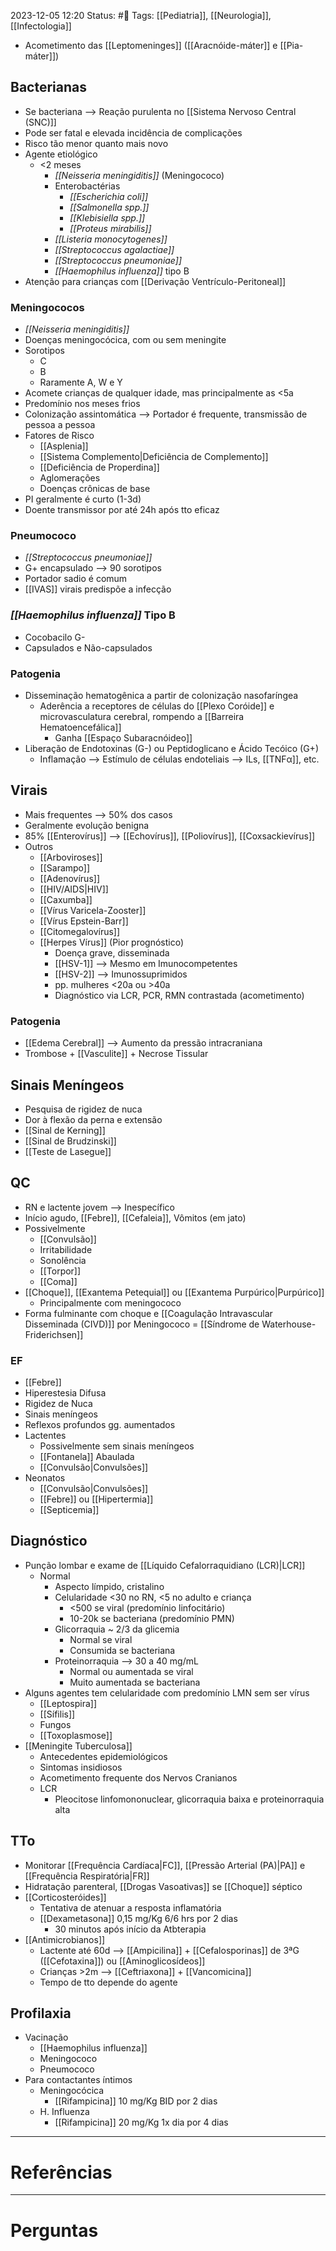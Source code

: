 2023-12-05 12:20
Status: #🌱 
Tags: [[Pediatria]], [[Neurologia]], [[Infectologia]]
<br/>
- Acometimento das [[Leptomeninges]] ([[Aracnóide-máter]] e [[Pia-máter]])
## Bacterianas
- Se bacteriana --> Reação purulenta no [[Sistema Nervoso Central (SNC)]]
- Pode ser fatal e elevada incidência de complicações
- Risco tão menor quanto mais novo
- Agente etiológico
	- <2 meses
		- _[[Neisseria meningiditis]]_ (Meningococo)
		- Enterobactérias
			- _[[Escherichia coli]]_
			- _[[Salmonella spp.]]_
			- _[[Klebisiella spp.]]_
			- _[[Proteus mirabilis]]_
		- _[[Listeria monocytogenes]]_
		- _[[Streptococcus agalactiae]]_
		- _[[Streptococcus pneumoniae]]_
		- _[[Haemophilus influenza]]_ tipo B
- Atenção para crianças com [[Derivação Ventrículo-Peritoneal]]
### Meningococos
- _[[Neisseria meningiditis]]_
- Doenças meningocócica, com ou sem meningite
- Sorotipos
	- C
	- B
	- Raramente A, W e Y
- Acomete crianças de qualquer idade, mas principalmente as <5a
- Predomínio nos meses frios
- Colonização assintomática --> Portador é frequente, transmissão de pessoa a pessoa
- Fatores de Risco
	- [[Asplenia]]
	- [[Sistema Complemento|Deficiência de Complemento]]
	- [[Deficiência de Properdina]]
	- Aglomerações
	- Doenças crônicas de base
- PI geralmente é curto (1-3d)
- Doente transmissor por até 24h após tto eficaz
### Pneumococo
- _[[Streptococcus pneumoniae]]_
- G+ encapsulado  --> 90 sorotipos
- Portador sadio é comum
- [[IVAS]] virais predispõe a infecção
### _[[Haemophilus influenza]]_ Tipo B
- Cocobacilo G-
- Capsulados e Não-capsulados
### Patogenia 
- Disseminação hematogênica a partir de colonização nasofaríngea
	- Aderência a receptores de células do [[Plexo Coróide]] e microvasculatura cerebral, rompendo a [[Barreira Hematoencefálica]]
		- Ganha [[Espaço Subaracnóideo]]
- Liberação de Endotoxinas (G-) ou Peptidoglicano e Ácido Tecóico (G+)
	- Inflamação --> Estímulo de células endoteliais --> ILs, [[TNFα]], etc.
## Virais
- Mais frequentes --> 50% dos casos
- Geralmente evolução benigna
- 85% [[Enterovírus]] --> [[Echovírus]], [[Poliovírus]], [[Coxsackievírus]]
- Outros
	- [[Arboviroses]]
	- [[Sarampo]]
	- [[Adenovírus]]
	- [[HIV/AIDS|HIV]]
	- [[Caxumba]]
	- [[Vírus Varicela-Zooster]]
	- [[Vírus Epstein-Barr]]
	- [[Citomegalovírus]]
	- [[Herpes Vírus]] (Pior prognóstico)
		- Doença grave, disseminada
		- [[HSV-1]] --> Mesmo em Imunocompetentes
		- [[HSV-2]] --> Imunossuprimidos
		- pp. mulheres <20a ou >40a
		- Diagnóstico via LCR, PCR, RMN contrastada (acometimento)
### Patogenia
- [[Edema Cerebral]] --> Aumento da pressão intracraniana
- Trombose + [[Vasculite]] + Necrose Tissular
## Sinais Meníngeos
- Pesquisa de rigidez de nuca
- Dor à flexão da perna e extensão
- [[Sinal de Kerning]]
- [[Sinal de Brudzinski]] 
- [[Teste de Lasegue]]
## QC
- RN e lactente jovem --> Inespecífico
- Início agudo, [[Febre]], [[Cefaleia]], Vômitos (em jato)
- Possivelmente
	- [[Convulsão]]
	- Irritabilidade
	- Sonolência
	- [[Torpor]]
	- [[Coma]]
- [[Choque]], [[Exantema Petequial]] ou [[Exantema Purpúrico|Purpúrico]]
	- Principalmente com meningococo
- Forma fulminante com choque e [[Coagulação Intravascular Disseminada (CIVD)]] por Meningococo = [[Síndrome de Waterhouse-Friderichsen]]
### EF
- [[Febre]]
- Hiperestesia Difusa
- Rigidez de Nuca
- Sinais meníngeos
- Reflexos profundos gg. aumentados
- Lactentes
	- Possivelmente sem sinais meníngeos
	- [[Fontanela]] Abaulada
	- [[Convulsão|Convulsões]]
- Neonatos
	- [[Convulsão|Convulsões]]
	- [[Febre]] ou [[Hipertermia]]
	- [[Septicemia]]
## Diagnóstico
- Punção lombar e exame de [[Líquido Cefalorraquidiano (LCR)|LCR]]
	- Normal 
		- Aspecto límpido, cristalino
		- Celularidade <30 no RN, <5 no adulto e criança
			- <500 se viral (predomínio linfocitário)
			- 10-20k se bacteriana (predomínio PMN)
		- Glicorraquia ~ 2/3 da glicemia
			- Normal se viral
			- Consumida se bacteriana
		- Proteinorraquia --> 30 a 40 mg/mL
			- Normal ou aumentada se viral
			- Muito aumentada se bacteriana
- Alguns agentes tem celularidade com predomínio LMN sem ser vírus
	- [[Leptospira]]
	- [[Sífilis]]
	- Fungos
	- [[Toxoplasmose]]
- [[Meningite Tuberculosa]] 
	- Antecedentes epidemiológicos
	- Sintomas insidiosos
	- Acometimento frequente dos Nervos Cranianos
	- LCR
		- Pleocitose linfomononuclear, glicorraquia baixa e proteinorraquia alta
## TTo
- Monitorar [[Frequência Cardíaca|FC]], [[Pressão Arterial (PA)|PA]] e [[Frequência Respiratória|FR]]
- Hidratação parenteral, [[Drogas Vasoativas]] se [[Choque]] séptico
- [[Corticosteróides]]
	- Tentativa de atenuar a resposta inflamatória
	- [[Dexametasona]] 0,15 mg/Kg 6/6 hrs por 2 dias
		- 30 minutos após início da Atbterapia
- [[Antimicrobianos]]
	- Lactente até 60d --> [[Ampicilina]] + [[Cefalosporinas]] de 3ªG ([[Cefotaxina]]) ou [[Aminoglicosídeos]]
	- Crianças >2m --> [[Ceftriaxona]] + [[Vancomicina]]
	- Tempo de tto depende do agente
## Profilaxia
- Vacinação
	- [[Haemophilus influenza]]
	- Meningococo
	- Pneumococo
- Para contactantes íntimos
	- Meningocócica
		- [[Rifampicina]] 10 mg/Kg BID por 2 dias
	- H. Influenza
		- [[Rifampicina]] 20 mg/Kg 1x dia por 4 dias
____
# Referências
---
# Perguntas

